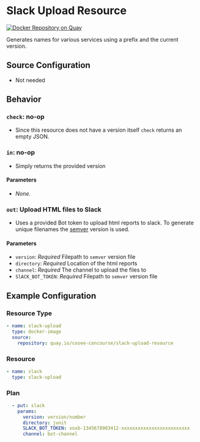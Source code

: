 # Slack Upload Resource
 
[![Docker Repository on Quay](https://quay.io/repository/cosee-concourse/slack-upload-resource/status "Docker Repository on Quay")](https://quay.io/repository/cosee-concourse/slack-upload-resource)

Generates names for various services using a prefix and the current version.

## Source Configuration

* Not needed

## Behavior

### `check`: no-op

* Since this resource does not have a version itself `check` returns an empty JSON.

### `in`: no-op

* Simply returns the provided version

#### Parameters

* *None.*

### `out`: Upload HTML files to Slack

* Uses a provided Bot token to upload html reports to slack. To generate unique 
  filenames the [semver](http://semver.org/) version is used.

#### Parameters
 
* `version`: *Required* Filepath to `semver` version file
* `directory`: *Required* Location of the html reports
* `channel`: *Required* The channel to upload the files to
* `SlACK_BOT_TOKEN`: *Required* Filepath to `semver` version file


## Example Configuration

### Resource Type
``` yaml
- name: slack-upload
  type: docker-image
  source:
    repository: quay.io/cosee-concourse/slack-upload-resource
```
### Resource

``` yaml
- name: slack
  type: slack-upload
```

### Plan

``` yaml
  - put: slack
    params: 
      version: version/number
      directory: junit
      SLACK_BOT_TOKEN: xoxb-1345678903412-xxxxxxxxxxxxxxxxxxxxxxxxx
	  channel: bot-channel	
```
